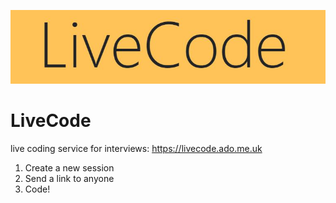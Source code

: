 ![LiveCode](/logo.jpg)

# LiveCode
live coding service for interviews:
https://livecode.ado.me.uk

1. Create a new session
1. Send a link to anyone
1. Code!

